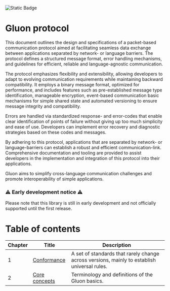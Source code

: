 ![Static Badge](https://img.shields.io/badge/protocol%20version-0_(dev)-yellow)
# Gluon protocol
This document outlines the design and specifications of a packet-based communication protocol aimed at facilitating
seamless data exchange between applications separated by network- or language barriers. The protocol defines a
structured message format, error handling mechanisms, and guidelines for efficient, reliable and language-agnostic
communication.

The protocol emphasizes flexibility and extensibility, allowing developers to adapt to evolving communication
requirements while maintaining backward compatibility. It employs a binary message format, optimized for performance,
and includes features such as pre-established message type identification, manageable encryption, event-based
communication basic mechanisms for simple shared state and automated versioning to ensure message integrity and
compatibility.

Errors are handled via standardized response- and error-codes that enable clear identification of points of failure
without giving up too much simplicity and ease of use. Developers can implement error recovery and diagnostic strategies
based on these codes and messages.

By adhering to this protocol, applications that are separated by network- or language-barriers can establish a robust
and efficient communication-link. Comprehensive documentation and tooling are provided to assist developers in the
implementation and integration of this protocol into their applications.

Gluon aims to simplify cross-language communication challenges and promote interoperability of simple applications.

### ⚠️ Early development notice ⚠️
Please note that this library is still in early development and not officially supported until the first release.

# Table of contents
| Chapter | Title                               | Description                                                                                 |
|---------|-------------------------------------|---------------------------------------------------------------------------------------------|
| 1       | [Conformance](Conformance.md)       | A set of standards that rarely change across versions, mainly to establish universal rules. |
| 2       | [Core concepts](Core%20Concepts.md) | Terminology and definitions of the Gluon basics.                                            |
